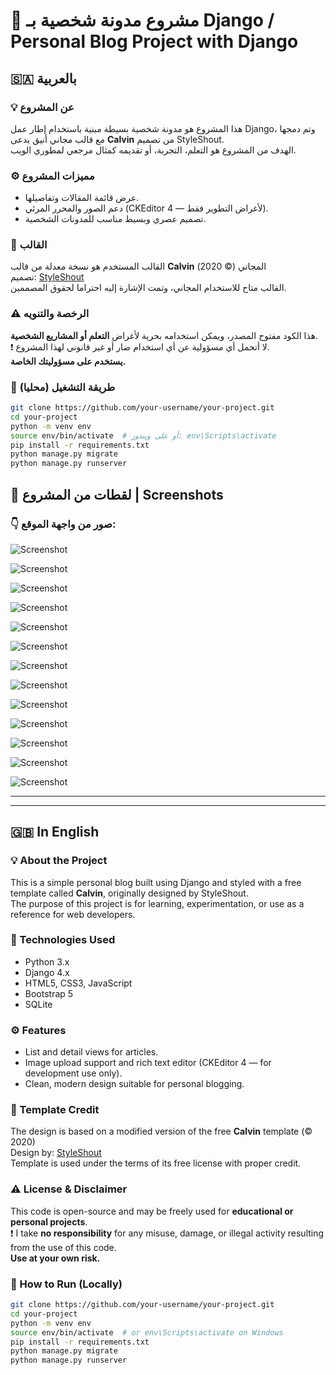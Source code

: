 # 📘 مشروع مدونة شخصية بـ Django / Personal Blog Project with Django

## 🇸🇦 بالعربية

### 💡 عن المشروع
هذا المشروع هو مدونة شخصية بسيطة مبنية باستخدام إطار عمل Django، وتم دمجها مع قالب مجاني أنيق يدعى **Calvin** من تصميم StyleShout.  
الهدف من المشروع هو التعلم، التجربة، أو تقديمه كمثال مرجعي لمطوري الويب.

### ⚙ مميزات المشروع
- عرض قائمة المقالات وتفاصيلها.
- دعم الصور والمحرر المرئي (CKEditor 4 — لأغراض التطوير فقط).
- تصميم عصري وبسيط مناسب للمدونات الشخصية.

### 🎨 القالب
القالب المستخدم هو نسخة معدلة من قالب **Calvin** المجاني (© 2020)  
تصميم: [StyleShout](https://www.styleshout.com)  
القالب متاح للاستخدام المجاني، وتمت الإشارة إليه احتراما لحقوق المصممين.

### ⚠ الرخصة والتنويه
هذا الكود مفتوح المصدر، ويمكن استخدامه بحرية لأغراض **التعلم أو المشاريع الشخصية**.  
❗ لا أتحمل أي مسؤولية عن أي استخدام ضار أو غير قانوني لهذا المشروع.  
**يستخدم على مسؤوليتك الخاصة.**

### 🧪 طريقة التشغيل (محليا)
```bash
git clone https://github.com/your-username/your-project.git
cd your-project
python -m venv env
source env/bin/activate  # أو على ويندوز: env\Scripts\activate
pip install -r requirements.txt
python manage.py migrate
python manage.py runserver
```



## 📸 لقطات من المشروع | Screenshots

### 👇 صور من واجهة الموقع:

![Screenshot](images/2025-07-06_21-08.png)


![Screenshot](images/2025-07-06_21-07_2.png)


![Screenshot](images/2025-07-06_21-07_1.png)


![Screenshot](images/2025-07-06_21-07.png)


![Screenshot](images/2025-07-06_21-02.png)


![Screenshot](images/2025-07-06_21-00_1.png)


![Screenshot](images/2025-07-06_21-00.png)


![Screenshot](images/2025-07-06_20-59.png)


![Screenshot](images/2025-07-06_18-08.png)


![Screenshot](images/2025-07-06_18-07.png)


![Screenshot](images/2025-07-06_18-06_1.png)


![Screenshot](images/2025-07-06_18-06.png)


![Screenshot](images/2025-07-06_18-05.png)

---

---

## 🇬🇧 In English

### 💡 About the Project
This is a simple personal blog built using Django and styled with a free template called **Calvin**, originally designed by StyleShout.  
The purpose of this project is for learning, experimentation, or use as a reference for web developers.


### 🧰 Technologies Used

- Python 3.x
- Django 4.x
- HTML5, CSS3, JavaScript
- Bootstrap 5
- SQLite

### ⚙ Features
- List and detail views for articles.
- Image upload support and rich text editor (CKEditor 4 — for development use only).
- Clean, modern design suitable for personal blogging.

### 🎨 Template Credit
The design is based on a modified version of the free **Calvin** template (© 2020)  
Design by: [StyleShout](https://www.styleshout.com)  
Template is used under the terms of its free license with proper credit.

### ⚠ License & Disclaimer
This code is open-source and may be freely used for **educational or personal projects**.  
❗ I take **no responsibility** for any misuse, damage, or illegal activity resulting from the use of this code.  
**Use at your own risk.**

### 🧪 How to Run (Locally)
```bash
git clone https://github.com/your-username/your-project.git
cd your-project
python -m venv env
source env/bin/activate  # or env\Scripts\activate on Windows
pip install -r requirements.txt
python manage.py migrate
python manage.py runserver
```
